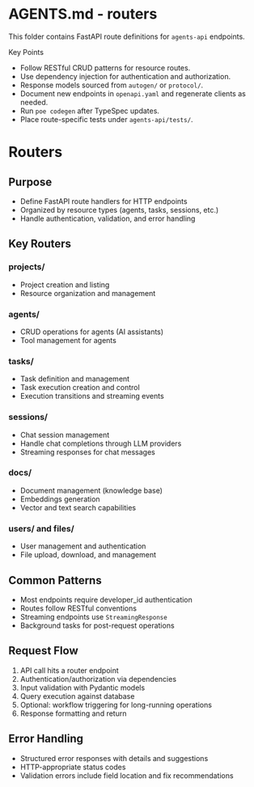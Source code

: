 # AGENTS.md - routers

This folder contains FastAPI route definitions for `agents-api` endpoints.

Key Points
- Follow RESTful CRUD patterns for resource routes.
- Use dependency injection for authentication and authorization.
- Response models sourced from `autogen/` or `protocol/`.
- Document new endpoints in `openapi.yaml` and regenerate clients as needed.
- Run `poe codegen` after TypeSpec updates.
- Place route-specific tests under `agents-api/tests/`.

# Routers

## Purpose
- Define FastAPI route handlers for HTTP endpoints
- Organized by resource types (agents, tasks, sessions, etc.)
- Handle authentication, validation, and error handling

## Key Routers

### projects/
- Project creation and listing
- Resource organization and management

### agents/
- CRUD operations for agents (AI assistants)
- Tool management for agents

### tasks/
- Task definition and management
- Task execution creation and control
- Execution transitions and streaming events

### sessions/
- Chat session management
- Handle chat completions through LLM providers
- Streaming responses for chat messages

### docs/
- Document management (knowledge base)
- Embeddings generation
- Vector and text search capabilities

### users/ and files/
- User management and authentication
- File upload, download, and management

## Common Patterns
- Most endpoints require developer_id authentication
- Routes follow RESTful conventions
- Streaming endpoints use `StreamingResponse`
- Background tasks for post-request operations

## Request Flow
1. API call hits a router endpoint
2. Authentication/authorization via dependencies
3. Input validation with Pydantic models
4. Query execution against database
5. Optional: workflow triggering for long-running operations
6. Response formatting and return

## Error Handling
- Structured error responses with details and suggestions
- HTTP-appropriate status codes
- Validation errors include field location and fix recommendations
